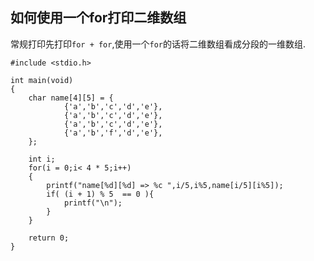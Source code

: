 ## 如何使用一个for打印二维数组

常规打印先打印`for + for`,使用一个`for`的话将二维数组看成分段的一维数组.

    #include <stdio.h>
    
    int main(void)
    {
        char name[4][5] = {
                {'a','b','c','d','e'},
                {'a','b','c','d','e'},
                {'a','b','c','d','e'},
                {'a','b','f','d','e'},
        };
    
        int i;
        for(i = 0;i< 4 * 5;i++)
        {
            printf("name[%d][%d] => %c ",i/5,i%5,name[i/5][i%5]);
            if( (i + 1) % 5  == 0 ){
                printf("\n");
            }
        }
        
        return 0;
    }